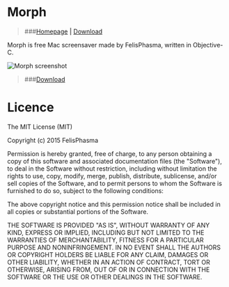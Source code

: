 # Morph
> ###[Homepage](http://felisphasma.github.io/Morph) **|** [Download](http://felisphasma.github.io/Morph/Morph.zip)

Morph is free Mac screensaver made by FelisPhasma, written in Objective-C.

![Morph screenshot](http://felisphasma.github.io/files/MorphDemoA.png "Morph screenshot")

> ###[Download](https://github.com/FelisPhasma/Morph/blob/master/Morph.saver.zip?raw=true)

# Licence
The MIT License (MIT)

Copyright (c) 2015 FelisPhasma

Permission is hereby granted, free of charge, to any person obtaining a copy
of this software and associated documentation files (the "Software"), to deal
in the Software without restriction, including without limitation the rights
to use, copy, modify, merge, publish, distribute, sublicense, and/or sell
copies of the Software, and to permit persons to whom the Software is
furnished to do so, subject to the following conditions:

The above copyright notice and this permission notice shall be included in all
copies or substantial portions of the Software.

THE SOFTWARE IS PROVIDED "AS IS", WITHOUT WARRANTY OF ANY KIND, EXPRESS OR
IMPLIED, INCLUDING BUT NOT LIMITED TO THE WARRANTIES OF MERCHANTABILITY,
FITNESS FOR A PARTICULAR PURPOSE AND NONINFRINGEMENT. IN NO EVENT SHALL THE
AUTHORS OR COPYRIGHT HOLDERS BE LIABLE FOR ANY CLAIM, DAMAGES OR OTHER
LIABILITY, WHETHER IN AN ACTION OF CONTRACT, TORT OR OTHERWISE, ARISING FROM,
OUT OF OR IN CONNECTION WITH THE SOFTWARE OR THE USE OR OTHER DEALINGS IN THE
SOFTWARE.
